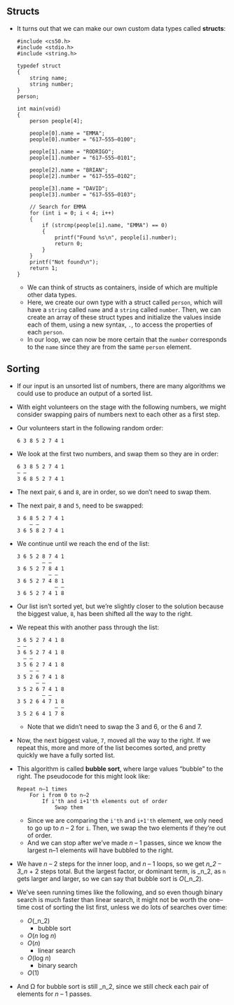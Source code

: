 
Structs
-------

*   It turns out that we can make our own custom data types called **structs**:
    
        #include <cs50.h>
        #include <stdio.h>
        #include <string.h>
        
        typedef struct
        {
            string name;
            string number;
        }
        person;
        
        int main(void)
        {
            person people[4];
        
            people[0].name = "EMMA";
            people[0].number = "617–555–0100";
        
            people[1].name = "RODRIGO";
            people[1].number = "617–555–0101";
        
            people[2].name = "BRIAN";
            people[2].number = "617–555–0102";
        
            people[3].name = "DAVID";
            people[3].number = "617–555–0103";
        
            // Search for EMMA
            for (int i = 0; i < 4; i++)
            {
                if (strcmp(people[i].name, "EMMA") == 0)
                {
                    printf("Found %s\n", people[i].number);
                    return 0;
                }
            }
            printf("Not found\n");
            return 1;
        }
        
    
    *   We can think of structs as containers, inside of which are multiple other data types.
    *   Here, we create our own type with a struct called `person`, which will have a `string` called `name` and a `string` called `number`. Then, we can create an array of these struct types and initialize the values inside each of them, using a new syntax, `.`, to access the properties of each `person`.
    *   In our loop, we can now be more certain that the `number` corresponds to the `name` since they are from the same `person` element.

Sorting
-------

*   If our input is an unsorted list of numbers, there are many algorithms we could use to produce an output of a sorted list.
*   With eight volunteers on the stage with the following numbers, we might consider swapping pairs of numbers next to each other as a first step.
*   Our volunteers start in the following random order:
    
        6 3 8 5 2 7 4 1
        
    
*   We look at the first two numbers, and swap them so they are in order:
    
        6 3 8 5 2 7 4 1
        – –
        3 6 8 5 2 7 4 1
        
    
*   The next pair, `6` and `8`, are in order, so we don’t need to swap them.
*   The next pair, `8` and `5`, need to be swapped:
    
        3 6 8 5 2 7 4 1
            – –
        3 6 5 8 2 7 4 1
        
    
*   We continue until we reach the end of the list:
    
        3 6 5 2 8 7 4 1
                – –
        3 6 5 2 7 8 4 1
                  – –
        3 6 5 2 7 4 8 1
                    – –
        3 6 5 2 7 4 1 8
        
    
*   Our list isn’t sorted yet, but we’re slightly closer to the solution because the biggest value, `8`, has been shifted all the way to the right.
*   We repeat this with another pass through the list:
    
        3 6 5 2 7 4 1 8
        – –
        3 6 5 2 7 4 1 8
          – –
        3 5 6 2 7 4 1 8
            – –
        3 5 2 6 7 4 1 8
              – –
        3 5 2 6 7 4 1 8
                – –
        3 5 2 6 4 7 1 8
                    – –
        3 5 2 6 4 1 7 8
        
    
    *   Note that we didn’t need to swap the 3 and 6, or the 6 and 7.
*   Now, the next biggest value, `7`, moved all the way to the right. If we repeat this, more and more of the list becomes sorted, and pretty quickly we have a fully sorted list.
*   This algorithm is called **bubble sort**, where large values “bubble” to the right. The pseudocode for this might look like:
    
        Repeat n–1 times
            For i from 0 to n–2
                If i'th and i+1'th elements out of order
                    Swap them
        
    
    *   Since we are comparing the `i'th` and `i+1'th` element, we only need to go up to _n_ – 2 for `i`. Then, we swap the two elements if they’re out of order.
    *   And we can stop after we’ve made _n_ – 1 passes, since we know the largest n–1 elements will have bubbled to the right.
*   We have _n_ – 2 steps for the inner loop, and _n_ – 1 loops, so we get _n_2 – 3_n_ + 2 steps total. But the largest factor, or dominant term, is _n_2, as `n` gets larger and larger, so we can say that bubble sort is _O_(_n_2).
*   We’ve seen running times like the following, and so even though binary search is much faster than linear search, it might not be worth the one–time cost of sorting the list first, unless we do lots of searches over time:
    *   _O_(_n_2)
        *   bubble sort
    *   _O_(_n_ log _n_)
    *   _O_(_n_)
        *   linear search
    *   _O_(log _n_)
        *   binary search
    *   _O_(1)
*   And Ω for bubble sort is still _n_2, since we still check each pair of elements for _n_ – 1 passes.
